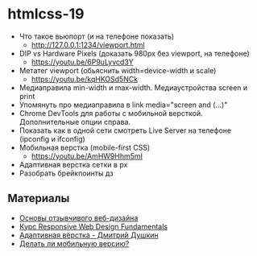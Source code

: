 # htmlcss-19

- Что такое вьюпорт (и на телефоне показать)
  - http://127.0.0.1:1234/viewport.html
- DIP vs Hardware Pixels (доказать 980px без viewport, на телефоне)
  - https://youtu.be/6P9uLyvcd3Y
- Метатег viewport (обьяснить width=device-width и scale)
  - https://youtu.be/kqHKOSd5NCk
- Медиаправила min-width и max-width. Медиаустройства screen и print
- Упомянуть про медиаправила в link media="screen and (...)"
- Chrome DevTools для работы с мобильной версткой. Дополнительные опции справа.
- Показать как в одной сети смотреть Live Server на телефоне (ipconfig и
  ifconfig)
- Мобильная верстка (mobile-first CSS)
  - https://youtu.be/AmHW9Hhm5mI
- Адаптивная верстка сетки в px
- Разобрать брейкпоинты дз

## Материалы

- [Основы отзывчивого веб-дизайна](https://developers.google.com/web/fundamentals/design-and-ux/responsive?hl=ru)
- [Курс Responsive Web Design Fundamentals](https://www.udacity.com/course/responsive-web-design-fundamentals--ud893)
- [Адаптивная вёрстка - Дмитрий Душкин](https://youtu.be/5jTDpz7OXD4?list=PLKaafC45L_SRqYQW-nFYw8bOlm3IYc2BI)
- [Делать ли мобильную версию?](https://habr.com/ru/company/yandex/blog/307064/)
